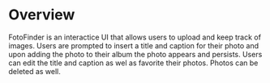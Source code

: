 # Overview 

FotoFinder is an interactice UI that allows users to upload and keep track of images. Users are prompted to insert a title 
and caption for their photo and upon adding the photo to their album the photo appears and persists. Users can edit the
title and caption as wel as favorite their photos. Photos can be deleted as well. 
